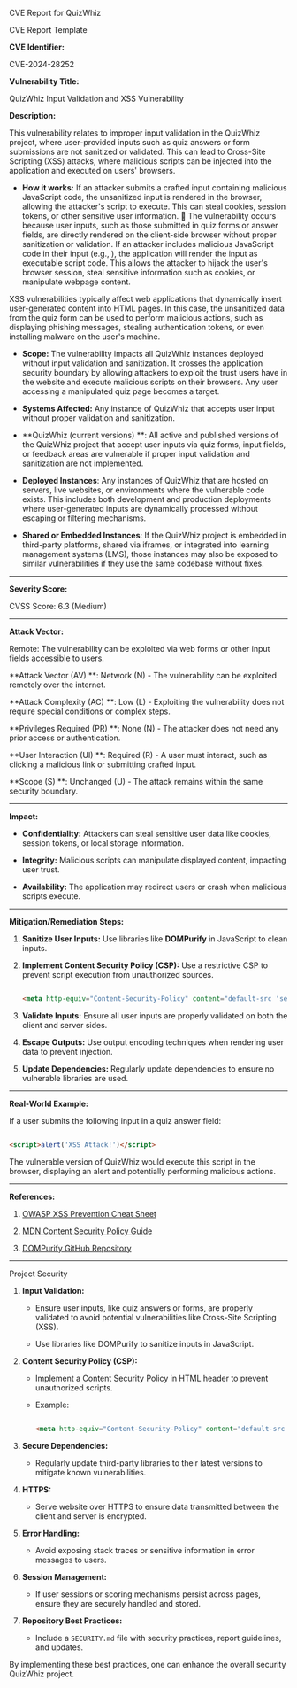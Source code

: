 CVE Report for QuizWhiz



CVE Report Template



**CVE Identifier:**

CVE-2024-28252



**Vulnerability Title:**

QuizWhiz Input Validation and XSS Vulnerability

**Description:**

This vulnerability relates to improper input validation in the QuizWhiz project, where user-provided inputs such as quiz answers or form submissions are not sanitized or validated. This can lead to Cross-Site Scripting (XSS) attacks, where malicious scripts can be injected into the application and executed on users' browsers.



- **How it works:** If an attacker submits a crafted input containing malicious JavaScript code, the unsanitized input is rendered in the browser, allowing the attacker's script to execute. This can steal cookies, session tokens, or other sensitive user information.   The vulnerability occurs because user inputs, such as those submitted in quiz forms or answer fields, are directly rendered on the client-side browser without proper sanitization or validation. If an attacker includes malicious JavaScript code in their input (e.g., <script>alert('XSS')</script>), the application will render the input as executable script code. This allows the attacker to hijack the user's browser session, steal sensitive information such as cookies, or manipulate webpage content.

XSS vulnerabilities typically affect web applications that dynamically insert user-generated content into HTML pages. In this case, the unsanitized data from the quiz form can be used to perform malicious actions, such as displaying phishing messages, stealing authentication tokens, or even installing malware on the user's machine.

- **Scope:**  The vulnerability impacts all QuizWhiz instances deployed without input validation and sanitization. It crosses the application security boundary by allowing attackers to exploit the trust users have in the website and execute malicious scripts on their browsers. Any user accessing a manipulated quiz page becomes a target.



- **Systems Affected:** Any instance of QuizWhiz that accepts user input without proper validation and sanitization.

- **QuizWhiz (current versions) **: All active and published versions of the QuizWhiz project that accept user inputs via quiz forms, input fields, or feedback areas are vulnerable if proper input validation and sanitization are not implemented.

- **Deployed Instances**: Any instances of QuizWhiz that are hosted on servers, live websites, or environments where the vulnerable code exists. This includes both development and production deployments where user-generated inputs are dynamically processed without escaping or filtering mechanisms.

- **Shared or Embedded Instances**: If the QuizWhiz project is embedded in third-party platforms, shared via iframes, or integrated into learning management systems (LMS), those instances may also be exposed to similar vulnerabilities if they use the same codebase without fixes.

---



**Severity Score:**

CVSS Score: 6.3 (Medium)





---



**Attack Vector:**

Remote: The vulnerability can be exploited via web forms or other input fields accessible to users.

**Attack Vector (AV) **: Network (N) - The vulnerability can be exploited remotely over the internet.

**Attack Complexity (AC) **: Low (L) - Exploiting the vulnerability does not require special conditions or complex steps.

**Privileges Required (PR) **: None (N) - The attacker does not need any prior access or authentication.

**User Interaction (UI) **: Required (R) - A user must interact, such as clicking a malicious link or submitting crafted input.

**Scope (S) **: Unchanged (U) - The attack remains within the same security boundary.

---

**Impact:**

- **Confidentiality:** Attackers can steal sensitive user data like cookies, session tokens, or local storage information.

- **Integrity:** Malicious scripts can manipulate displayed content, impacting user trust.

- **Availability:** The application may redirect users or crash when malicious scripts execute.

---

**Mitigation/Remediation Steps:**

1. **Sanitize User Inputs:** Use libraries like **DOMPurify** in JavaScript to clean inputs.

2. **Implement Content Security Policy (CSP):** Use a restrictive CSP to prevent script execution from unauthorized sources.

   ```html

   <meta http-equiv="Content-Security-Policy" content="default-src 'self'; script-src 'self';">

   ```

3. **Validate Inputs:** Ensure all user inputs are properly validated on both the client and server sides.

4. **Escape Outputs:** Use output encoding techniques when rendering user data to prevent injection.

5. **Update Dependencies:** Regularly update dependencies to ensure no vulnerable libraries are used.



---



**Real-World Example:**

If a user submits the following input in a quiz answer field:

```html

<script>alert('XSS Attack!')</script>

```

The vulnerable version of QuizWhiz would execute this script in the browser, displaying an alert and potentially performing malicious actions.



---



**References:**

1. [OWASP XSS Prevention Cheat Sheet](https://cheatsheetseries.owasp.org/cheatsheets/XSS_(Cross_Site_Scripting)_Prevention_Cheat_Sheet.html)

2. [MDN Content Security Policy Guide](https://developer.mozilla.org/en-US/docs/Web/HTTP/CSP)

3. [DOMPurify GitHub Repository](https://github.com/cure53/DOMPurify)



---





Project Security



1. **Input Validation:**

   - Ensure user inputs, like quiz answers or forms, are properly validated to avoid potential vulnerabilities like Cross-Site Scripting (XSS).

   - Use libraries like DOMPurify to sanitize inputs in JavaScript.



2. **Content Security Policy (CSP):**

   - Implement a Content Security Policy in HTML header to prevent unauthorized scripts.

   - Example:

     ```html

     <meta http-equiv="Content-Security-Policy" content="default-src 'self'; script-src 'self';">

     ```



3. **Secure Dependencies:**

   - Regularly update third-party libraries to their latest versions to mitigate known vulnerabilities.



4. **HTTPS:**

   - Serve website over HTTPS to ensure data transmitted between the client and server is encrypted.



5. **Error Handling:**

   - Avoid exposing stack traces or sensitive information in error messages to users.



6. **Session Management:**

   - If user sessions or scoring mechanisms persist across pages, ensure they are securely handled and stored.



7. **Repository Best Practices:**

   - Include a `SECURITY.md` file with security practices, report guidelines, and updates.



By implementing these best practices, one can enhance the overall security QuizWhiz project.



